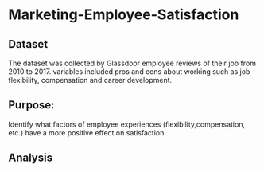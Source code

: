 # Marketing-Employee-Satisfaction
##  Dataset 
The dataset was collected by Glassdoor employee reviews of their job from 2010 to 2017. 
variables included pros and cons about working such as job flexibility, compensation and career development.

## Purpose:
Identify what factors of employee experiences (flexibility,compensation, etc.) have a more positive effect on satisfaction.

## Analysis 

